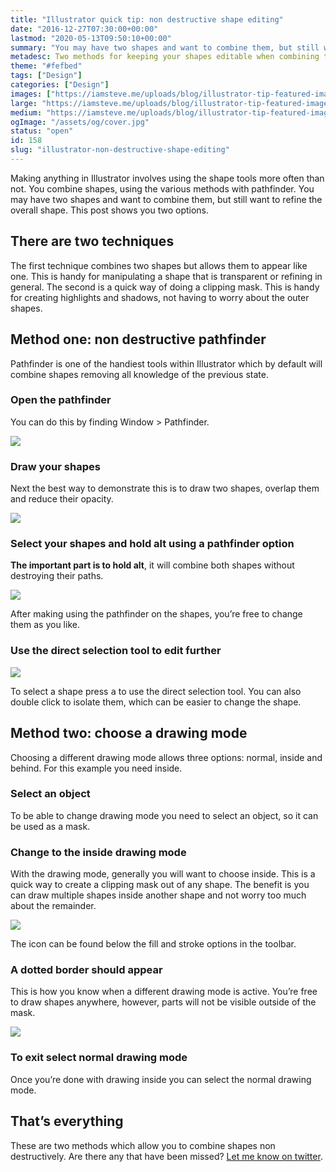 ```yaml
---
title: "Illustrator quick tip: non destructive shape editing"
date: "2016-12-27T07:30:00+00:00"
lastmod: "2020-05-13T09:50:10+00:00"
summary: "You may have two shapes and want to combine them, but still want to refine the overall shape or save it for later. This post shows you two options."
metadesc: Two methods for keeping your shapes editable when combining them. One method uses pathfinder the other uses drawing modes."
theme: "#fefbed"
tags: ["Design"]
categories: ["Design"]
images: ["https://iamsteve.me/uploads/blog/illustrator-tip-featured-image%402x.png"]
large: "https://iamsteve.me/uploads/blog/illustrator-tip-featured-image%402x.png"
medium: "https://iamsteve.me/uploads/blog/illustrator-tip-featured-image-medium%402x.png"
ogImage: "/assets/og/cover.jpg"
status: "open"
id: 158
slug: "illustrator-non-destructive-shape-editing"
---
```


Making anything in Illustrator involves using the shape tools more often than not. You combine shapes, using the various methods with pathfinder. You may have two shapes and want to combine them, but still want to refine the overall shape. This post shows you two options.

## There are two techniques
The first technique combines two shapes but allows them to appear like one. This is handy for manipulating a shape that is transparent or refining in general. The second is a quick way of doing a clipping mask. This is handy for creating highlights and shadows, not having to worry about the outer shapes.

## Method one: non destructive pathfinder
Pathfinder is one of the handiest tools within Illustrator which by default will combine shapes removing all knowledge of the previous state. 

### Open the pathfinder
You can do this by finding Window > Pathfinder.

<img src="/static/images/blog/non-destructive-pathfinder.png" srcset="/static/images/blog/non-destructive-pathfinder.png 832w, /static/images/blog/non-destructive-pathfinder@2x.png 1664w">

### Draw your shapes
Next the best way to demonstrate this is to draw two shapes, overlap them and reduce their opacity.

<img src="/static/images/blog/non-destructive-opacity-shapes.png" srcset="/static/images/blog/non-destructive-opacity-shapes.png 832w, /static/images/blog/non-destructive-opacity-shapes@2x.png 1664w">

### Select your shapes and hold alt using a pathfinder option
**The important part is to hold alt**, it will combine both shapes without destroying their paths.

<img src="/static/images/blog/non-destructive-combined-shapes.png" srcset="/static/images/blog/non-destructive-opacity-shapes.png 832w, /static/images/blog/non-destructive-combined-shapes@2x.png 1664w">

After making using the pathfinder on the shapes, you’re free to change them as you like. 

### Use the direct selection tool to edit further
<img src="/static/images/blog/non-destructive-move-shapes.gif">

To select a shape press <kbd>a</kbd> to use the direct selection tool. You can also double click to isolate them, which can be easier to change the shape.

## Method two: choose a drawing mode
Choosing a different drawing mode allows three options: normal, inside and behind. For this example you need inside.

### Select an object
To be able to change drawing mode you need to select an object, so it can be used as a mask.

### Change to the inside drawing mode
With the drawing mode, generally you will want to choose inside. This is a quick way to create a clipping mask out of any shape. The benefit is you can draw multiple shapes inside another shape and not worry too much about the remainder.

<img src="/static/images/blog/non-destructive-toolbar.png" srcset="/static/images/blog/non-destructive-toolbar.png 832w, /static/images/blog/non-destructive-toolbar@2x.png 1664w">

The icon can be found below the fill and stroke options in the toolbar.

### A dotted border should appear
This is how you know when a different drawing mode is active. You’re free to draw shapes anywhere, however, parts will not be visible outside of the mask. 

<img src="/static/images/blog/non-destructive-drawing-inside.png" srcset="/static/images/blog/non-destructive-drawing-inside.png 832w, /static/images/blog/non-destructive-drawing-inside@2x.png 1664w">

### To exit select normal drawing mode
Once you’re done with drawing inside you can select the normal drawing mode.

## That’s everything
These are two methods which allow you to combine shapes non destructively. Are there any that have been missed? [Let me know on twitter](https://twitter.com/irsteve).